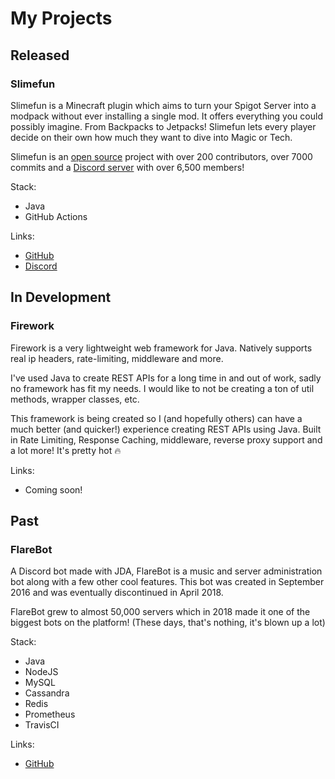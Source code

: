 # My Projects

## Released
### Slimefun
Slimefun is a Minecraft plugin which aims to turn your Spigot Server into a modpack without ever installing a single mod. It offers everything you could possibly imagine. From Backpacks to Jetpacks! Slimefun lets every player decide on their own how much they want to dive into Magic or Tech.

Slimefun is an [open source](https://github.com/Slimefun/Slimefun4) project with over 200 contributors, over 7000 commits and a [Discord server](https://discord.gg/slimefun) with over 6,500 members!

Stack:
* Java
* GitHub Actions

Links: 
* [GitHub](https://github.com/Slimefun/Slimefun4)
* [Discord](https://discord.gg/Slimefun)

## In Development
### Firework
Firework is a very lightweight web framework for Java. Natively supports real ip headers, rate-limiting, middleware and more.

I've used Java to create REST APIs for a long time in and out of work, sadly no framework has fit my needs.
I would like to not be creating a ton of util methods, wrapper classes, etc.

This framework is being created so I (and hopefully others) can have a much better (and quicker!) experience creating REST APIs using Java.
Built in Rate Limiting, Response Caching, middleware, reverse proxy support and a lot more! It's pretty hot 🔥

Links:
* Coming soon!

## Past
### FlareBot
A Discord bot made with JDA, FlareBot is a music and server administration bot along with a few other cool features.
This bot was created in September 2016 and was eventually discontinued in April 2018.

FlareBot grew to almost 50,000 servers which in 2018 made it one of the biggest bots on the platform! (These days, that's nothing, it's blown up a lot)

Stack:
* Java
* NodeJS
* MySQL
* Cassandra
* Redis
* Prometheus
* TravisCI

Links:
* [GitHub](https://github.com/FlareBot/FlareBot)